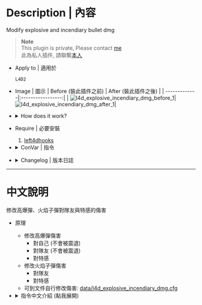 # Description | 內容
Modify explosive and incendiary bullet dmg

> __Note__ <br/>
This plugin is private, Please contact [me](/#私人插件列表-private-plugins-list)<br/>
此為私人插件, 請聯繫[本人](/#私人插件列表-private-plugins-list)

* Apply to | 適用於
    ```
    L4D2
    ```

* Image | 圖示
    | Before (裝此插件之前)  			| After (裝此插件之後) |
    | -------------|:-----------------:|
    | ![l4d_explosive_incendiary_dmg_before_1](image/l4d_explosive_incendiary_dmg_before_1.gif)|![l4d_explosive_incendiary_dmg_after_1](image/l4d_explosive_incendiary_dmg_after_1.gif)|

* <details><summary>How does it work?</summary>

    * Modify explosive bullet dmg
        * To Self (disable stumble)
        * To Teammate (disable stumble)
        * To Special Infected
    * Modify incendiary bullet dmg
        * To Teammate 
        * To Special Infected
    * You can modify dmg in data file: [data/l4d_explosive_incendiary_dmg.cfg](data/l4d_explosive_incendiary_dmg.cfg)
</details>

* Require | 必要安裝
    1. [left4dhooks](https://forums.alliedmods.net/showthread.php?t=321696)

* <details><summary>ConVar | 指令</summary>

    * cfg/sourcemod/l4d_explosive_incendiary_dmg.cfg
        ```php
        // 0=Plugin off, 1=Plugin on.
        l4d_explosive_incendiary_dmg_enable "1"
        ```
</details>

* <details><summary>Changelog | 版本日誌</summary>

    * v1.0 (2025-6-21)
        * Initial Release
</details>

- - - -
# 中文說明
修改高爆彈、火焰子彈對隊友與特感的傷害

* 原理
    * 修改高爆彈傷害
        * 對自己 (不會被震退)
        * 對隊友 (不會被震退)
        * 對特感
    * 修改火焰子彈傷害
        * 對隊友
        * 對特感
    * 可到文件自行修改傷害: [data/l4d_explosive_incendiary_dmg.cfg](data/l4d_explosive_incendiary_dmg.cfg)

* <details><summary>指令中文介紹 (點我展開)</summary>

    * cfg/sourcemod/l4d_explosive_incendiary_dmg.cfg
        ```php
        // 0=關閉插件, 1=啟動插件
        l4d_explosive_incendiary_dmg_enable "1"
        ```
</details>